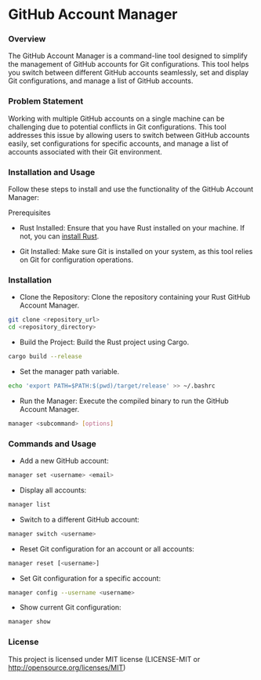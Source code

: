 # GitHub Account Manager

### Overview

The GitHub Account Manager is a command-line tool designed to simplify the management of GitHub accounts for Git configurations. This tool helps you switch between different GitHub accounts seamlessly, set and display Git configurations, and manage a list of GitHub accounts.

### Problem Statement

Working with multiple GitHub accounts on a single machine can be challenging due to potential conflicts in Git configurations. This tool addresses this issue by allowing users to switch between GitHub accounts easily, set configurations for specific accounts, and manage a list of accounts associated with their Git environment.

### Installation and Usage

Follow these steps to install and use the functionality of the GitHub Account Manager:

Prerequisites

- Rust Installed:
    Ensure that you have Rust installed on your machine. If not, you can [install Rust](https://www.rust-lang.org/learn/get-started).

- Git Installed:
    Make sure Git is installed on your system, as this tool relies on Git for configuration operations.

### Installation

- Clone the Repository:
    Clone the repository containing your Rust GitHub Account Manager.

```bash
git clone <repository_url>
cd <repository_directory>
```

- Build the Project:
    Build the Rust project using Cargo.

```bash
cargo build --release
```

- Set the manager path variable.

```bash
echo 'export PATH=$PATH:$(pwd)/target/release' >> ~/.bashrc
```

- Run the Manager:
Execute the compiled binary to run the GitHub Account Manager.

```bash
manager <subcommand> [options]
```

### Commands and Usage

- Add a new GitHub account:

```bash
manager set <username> <email>
```

- Display all accounts:

```bash
manager list
```

- Switch to a different GitHub account:

```bash
manager switch <username>
```

- Reset Git configuration for an account or all accounts:

```bash
manager reset [<username>]
```

- Set Git configuration for a specific account:

```bash
manager config --username <username>
```

- Show current Git configuration:

```bash
manager show
```

### License

This project is licensed under 
    MIT license (LICENSE-MIT or http://opensource.org/licenses/MIT)

